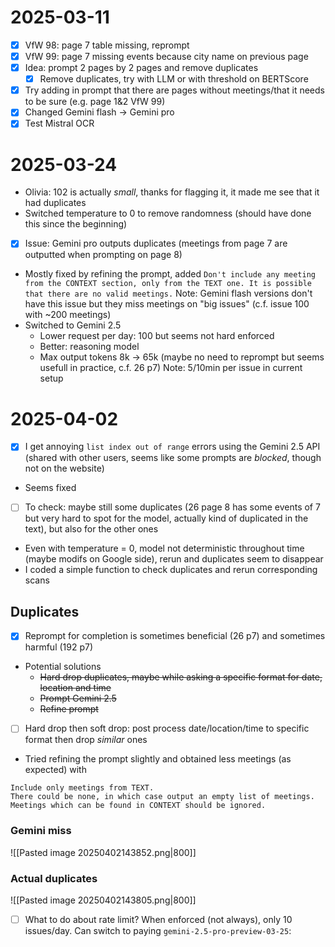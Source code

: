 # 2025-03-11
- [x] VfW 98: page 7 table missing, reprompt
- [x] VfW 99: page 7 missing events because city name on previous page
- [x] Idea: prompt 2 pages by 2 pages and remove duplicates
	- [x] Remove duplicates, try with LLM or with threshold on BERTScore
- [x] Try adding in prompt that there are pages without meetings/that it needs to be sure (e.g. page 1&2 VfW 99)
- [x] Changed Gemini flash -> Gemini pro
- [x] Test Mistral OCR
# 2025-03-24
- Olivia: 102 is actually *small*, thanks for flagging it, it made me see that it had duplicates
- Switched temperature to 0 to remove randomness (should have done this since the beginning)
- [x] Issue: Gemini pro outputs duplicates (meetings from page 7 are outputted when prompting on page 8)
- Mostly fixed by refining the prompt, added
`Don't include any meeting from the CONTEXT section, only from the TEXT one. It is possible that there are no valid meetings.`
Note: Gemini flash versions don't have this issue but they miss meetings on "big issues" (c.f. issue 100 with ~200 meetings)
- Switched to Gemini 2.5
	- Lower request per day: 100 but seems not hard enforced
	- Better: reasoning model
	- Max output tokens 8k -> 65k (maybe no need to reprompt but seems usefull in practice, c.f. 26 p7)
Note: 5/10min per issue in current setup
# 2025-04-02
- [x] I get annoying `list index out of range` errors using the Gemini 2.5 API (shared with other users, seems like some prompts are *blocked*, though not on the website)
- Seems fixed
- [ ] To check: maybe still some duplicates (26 page 8 has some events of 7 but very hard to spot for the model, actually kind of duplicated in the text), but also for the other ones
- Even with temperature = 0, model not deterministic throughout time (maybe modifs on Google side), rerun and duplicates seem to disappear
- I coded a simple function to check duplicates and rerun corresponding scans
## Duplicates
- [x] Reprompt for completion is sometimes beneficial (26 p7) and sometimes harmful (192 p7)
- Potential solutions
	- ~~Hard drop duplicates, maybe while asking a specific format for date, location and time~~
	- ~~Prompt Gemini 2.5~~
	- ~~Refine prompt~~
- [ ] Hard drop then soft drop: post process date/location/time to specific format then drop *similar* ones
- Tried refining the prompt slightly and obtained less meetings (as expected) with
```
Include only meetings from TEXT.  
There could be none, in which case output an empty list of meetings.  
Meetings which can be found in CONTEXT should be ignored.
```
### Gemini miss
![[Pasted image 20250402143852.png|800]]
### Actual duplicates
![[Pasted image 20250402143805.png|800]]
- [ ] What to do about rate limit? When enforced (not always), only 10 issues/day. Can switch to paying `gemini-2.5-pro-preview-03-25`: 